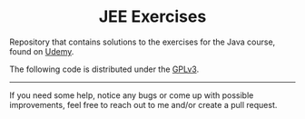 <h1 align="center">
  JEE Exercises
</h1>

Repository that contains solutions to the exercises for the Java course, found on [Udemy](https://www.udemy.com/course/full-stack-java-developer-java/).

The following code is distributed under the [GPLv3](./LICENSE).

---

If you need some help, notice any bugs or come up with possible improvements, feel free to reach out to me and/or create a pull request.
